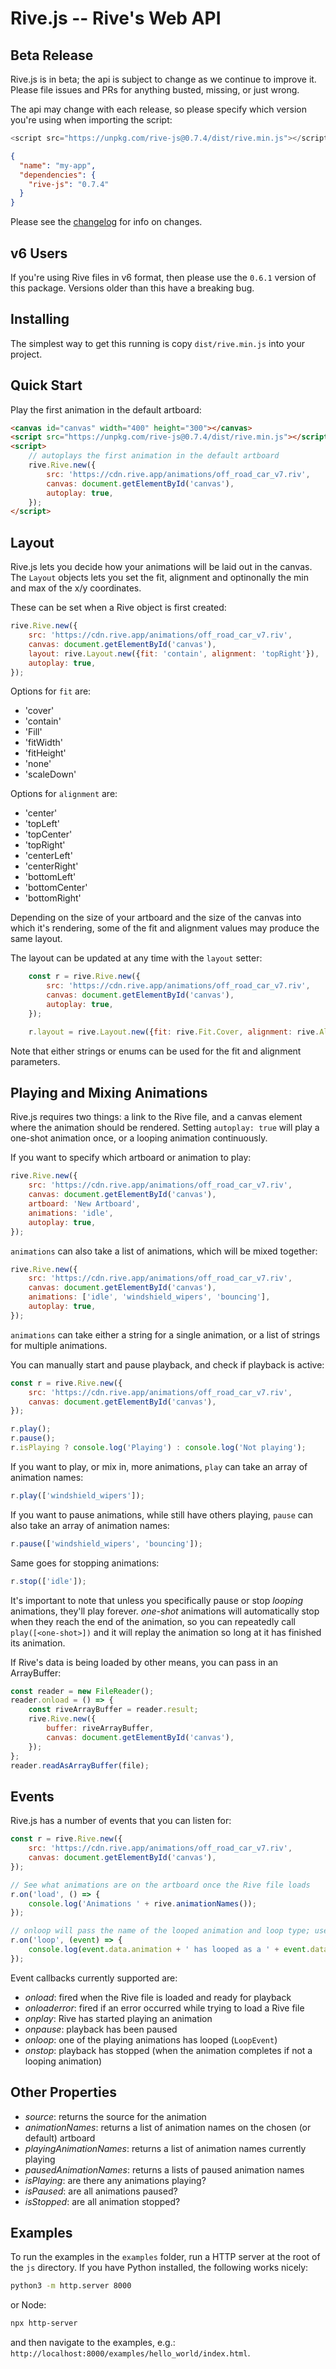 # Rive.js -- Rive's Web API

## Beta Release

Rive.js is in beta; the api is subject to change as we continue to improve it. Please file issues and PRs for anything busted, missing, or just wrong.

The api may change with each release, so please specify which version you're using when importing the script:

```javascript
<script src="https://unpkg.com/rive-js@0.7.4/dist/rive.min.js"></script>
```

```json
{
  "name": "my-app",
  "dependencies": {
    "rive-js": "0.7.4"
  }
}
```

Please see the [changelog](https://github.com/rive-app/rive-wasm/blob/master/js/CHANGELOG.md) for info on changes.

## v6 Users
If you're using Rive files in v6 format, then please use the `0.6.1` version of this package. Versions older than this have a breaking bug.

## Installing
The simplest way to get this running is copy ```dist/rive.min.js``` into your project.

## Quick Start

Play the first animation in the default artboard:

```html
<canvas id="canvas" width="400" height="300"></canvas>
<script src="https://unpkg.com/rive-js@0.7.4/dist/rive.min.js"></script>
<script>
    // autoplays the first animation in the default artboard
    rive.Rive.new({
        src: 'https://cdn.rive.app/animations/off_road_car_v7.riv',
        canvas: document.getElementById('canvas'),
        autoplay: true,
    });
</script>
```

## Layout

Rive.js lets you decide how your animations will be laid out in the canvas. The ```Layout``` objects lets you set the fit, alignment and optinonally the min and max of the x/y coordinates.

These can be set when a Rive object is first created:

```js
rive.Rive.new({
    src: 'https://cdn.rive.app/animations/off_road_car_v7.riv',
    canvas: document.getElementById('canvas'),
    layout: rive.Layout.new({fit: 'contain', alignment: 'topRight'}),
    autoplay: true,
});
```

Options for ```fit``` are:
- 'cover'
- 'contain'
- 'Fill'
- 'fitWidth'
- 'fitHeight'
- 'none'
- 'scaleDown'

Options for ```alignment``` are:
- 'center'
- 'topLeft'
- 'topCenter'
- 'topRight'
- 'centerLeft'
- 'centerRight'
- 'bottomLeft'
- 'bottomCenter'
- 'bottomRight'

Depending on the size of your artboard and the size of the canvas into which it's rendering, some of the fit and alignment values may produce the same layout.

The layout can be updated at any time with the ```layout``` setter:

```js
    const r = rive.Rive.new({
        src: 'https://cdn.rive.app/animations/off_road_car_v7.riv',
        canvas: document.getElementById('canvas'),
        autoplay: true,
    });

    r.layout = rive.Layout.new({fit: rive.Fit.Cover, alignment: rive.Alignment.BottomCenter});
```

Note that either strings or enums can be used for the fit and alignment parameters.

## Playing and Mixing Animations

Rive.js requires two things: a link to the Rive file, and a canvas element where the animation should be rendered. Setting ```autoplay: true``` will play a one-shot animation once, or a looping animation continuously.

If you want to specify which artboard or animation to play:

```js
rive.Rive.new({
    src: 'https://cdn.rive.app/animations/off_road_car_v7.riv',
    canvas: document.getElementById('canvas'),
    artboard: 'New Artboard',
    animations: 'idle',
    autoplay: true,
});
```

```animations``` can also take a list of animations, which will be mixed together:

```js
rive.Rive.new({
    src: 'https://cdn.rive.app/animations/off_road_car_v7.riv',
    canvas: document.getElementById('canvas'),
    animations: ['idle', 'windshield_wipers', 'bouncing'],
    autoplay: true,
});
```

```animations``` can take either a string for a single animation, or a list of strings for multiple animations.

You can manually start and pause playback, and check if playback is active:

```js
const r = rive.Rive.new({
    src: 'https://cdn.rive.app/animations/off_road_car_v7.riv',
    canvas: document.getElementById('canvas'),
});

r.play();
r.pause();
r.isPlaying ? console.log('Playing') : console.log('Not playing');
```

If you want to play, or mix in, more animations, ```play``` can take an array of animation names:

```js
r.play(['windshield_wipers']);
```

If you want to pause animations, while still have others playing, ```pause``` can also take an array of animation names:

```js
r.pause(['windshield_wipers', 'bouncing']);
```

Same goes for stopping animations:

```js
r.stop(['idle']);
```

It's important to note that unless you specifically pause or stop *looping* animations, they'll play forever. *one-shot* animations will automatically stop when they reach the end of the animation, so you can repeatedly call ```play([<one-shot>])``` and it will replay the animation so long at it has finished its animation.

If Rive's data is being loaded by other means, you can pass in an ArrayBuffer:

```js
const reader = new FileReader();
reader.onload = () => {
    const riveArrayBuffer = reader.result;
    rive.Rive.new({
        buffer: riveArrayBuffer,
        canvas: document.getElementById('canvas'),
    });
};
reader.readAsArrayBuffer(file);
```

## Events

Rive.js has a number of events that you can listen for:

```js
const r = rive.Rive.new({
    src: 'https://cdn.rive.app/animations/off_road_car_v7.riv',
    canvas: document.getElementById('canvas'),
});

// See what animations are on the artboard once the Rive file loads
r.on('load', () => {
    console.log('Animations ' + rive.animationNames());
});

// onloop will pass the name of the looped animation and loop type; useful when mixing multiple animations together
r.on('loop', (event) => {
    console.log(event.data.animation + ' has looped as a ' + event.data.type);
});
```

Event callbacks currently supported are:
  - *onload*: fired when the Rive file is loaded and ready for playback
  - *onloaderror*: fired if an error occurred while trying to load a Rive file
  - *onplay*: Rive has started playing an animation
  - *onpause*: playback has been paused
  - *onloop*: one of the playing animations has looped (```LoopEvent```)
  - *onstop*: playback has stopped (when the animation completes if not a looping animation)

## Other Properties

 - *source*: returns the source for the animation
 - *animationNames*: returns a list of animation names on the chosen (or default) artboard
 - *playingAnimationNames*: returns a list of animation names currently playing
 - *pausedAnimationNames*: returns a lists of paused animation names
 - *isPlaying*: are there any animations playing?
 - *isPaused*: are all animations paused?
 - *isStopped*: are all animation stopped?
 
## Examples

To run the examples in the ```examples``` folder, run a HTTP server at the root of the ```js``` directory. If you have Python installed, the following works nicely:

```bash
python3 -m http.server 8000
```

or Node:

```bash
npx http-server
```

and then navigate to the examples, e.g.: ```http://localhost:8000/examples/hello_world/index.html```.
